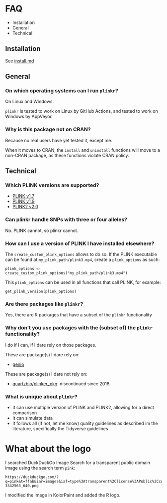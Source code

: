 # FAQ

 * Installation
 * General
 * Technical

## Installation

See [install.md](install.md)

## General

### On which operating systems can I run `plinkr`?

On Linux and Windows.

`plinkr` is tested to work on Linux by GitHub Actions,
and tested to work on Windows by AppVeyor.

### Why is this package not on CRAN?

Because no real users have yet tested it, except me.

When it moves to CRAN, the `install` and `uninstall` functions will move
to a non-CRAN package, as these functions violate CRAN policy.

## Technical

### Which PLINK versions are supported?

 * [PLINK v1.7](http://zzz.bwh.harvard.edu/plink/)
 * [PLINK v1.9](https://www.cog-genomics.org/plink/1.9/)
 * [PLINK2 v2.0](https://www.cog-genomics.org/plink/2.0/) 

### Can plinkr handle SNPs with three or four alleles?

No. PLINK cannot, so plinkr cannot.

### How can I use a version of PLINK I have installed elsewhere?

The `create_custom_plink_options` allows to do so.
If the PLINK executable can be found at `my_plink_path/plink3.mp4`,
create a `plink_options` as such:

```
plink_options <- create_custom_plink_options("my_plink_path/plink3.mp4")
```

This `plink_options` can be used in all functions that call PLINK,
for example:

```
get_plink_version(plink_options)
```

### Are there packages like `plinkr`?

Yes, there are R packages that have a subset of the `plinkr` functionality

### Why don't you use packages with the (subset of) the `plinkr` functionality?

I do if I can, if I dare rely on those packages.

These are package(s) I dare rely on:

 * [genio](https://github.com/OchoaLab/genio)

These are package(s) I dare not rely on:

 * [quartzbio/plinker_pkg](https://github.com/quartzbio/plinker_pkg):
   discontinued since 2018

### What is unique about `plinkr`?

 * It can use multiple version of PLINK and PLINK2,
   allowing for a direct comparison
 * It can simulate data
 * It follows all (if not, let me know) quality guidelines
   as described im the literature, specifically the
   Tidyverse guidelines

# What about the logo

I searched DuckDuckGo Image Search for a transparent public domain
image using the search term `pink`:

```
https://duckduckgo.com/?q=pink&t=ffab&iar=images&iaf=type%3Atransparent%2Clicense%3APublic%2Ccolor%3AMonochrome&iax=images&ia=images&iai=https%3A%2F%2Fcdn.pixabay.com%2Fphoto%2F2018%2F04%2F22%2F22%2F03%2Fsilhouette-3342563_640.png
```

I modified the image in KolorPaint and added the R logo.
